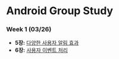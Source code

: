 # Android Group Study
### Week 1 (03/26)
- **5장:** [다양한 사용자 알림 효과](https://github.com/HwiChance/Android_Group_Study/blob/master/ReadmeFolder/Chapter5.md)
- **6장:** [사용자 이벤트 처리](https://github.com/HwiChance/Android_Group_Study/blob/master/ReadmeFolder/Chapter6.md)
